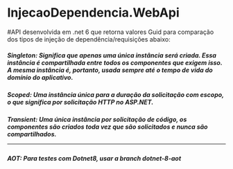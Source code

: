 # InjecaoDependencia.WebApi

#API desenvolvida em .net 6 que retorna valores Guid para comparação dos tipos de injeção de dependência/requisições abaixo:

<h5>Singleton: Significa que apenas uma única instância será criada. Essa instância é compartilhada entre todos os componentes que exigem isso. A mesma instância é, portanto, usada sempre até o tempo de vida do domínio do aplicativo.

<h5>Scoped: Uma instância única para a duração da solicitação com escopo, o que significa por solicitação HTTP no ASP.NET.

<h5>Transient: Uma única instância por solicitação de código, os componentes são criados toda vez que são solicitados e nunca são compartilhados.


---

<h5>AOT: Para testes com Dotnet8, usar a branch dotnet-8-aot
